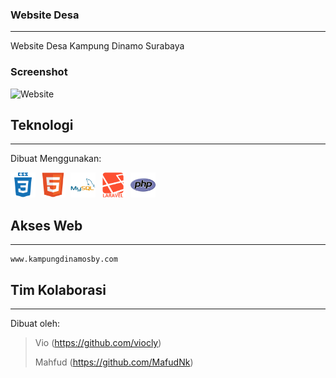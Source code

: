 ### Website Desa
***
Website Desa Kampung Dinamo Surabaya

### Screenshot
![Website](https://user-images.githubusercontent.com/61369265/209563514-f54cf14d-ca77-4c82-9edf-8f0956580e56.jpg)



## Teknologi
***
Dibuat Menggunakan:
<div>
  <img src="https://github.com/devicons/devicon/blob/master/icons/css3/css3-plain-wordmark.svg"  title="CSS3" alt="CSS" width="40" height="40"/>&nbsp;
  <img src="https://github.com/devicons/devicon/blob/master/icons/html5/html5-original.svg" title="HTML5" alt="HTML" width="40" height="40"/>&nbsp;
  <img src="https://github.com/devicons/devicon/blob/master/icons/mysql/mysql-original-wordmark.svg" title="MySQL"  alt="MySQL" width="40" height="40"/>&nbsp;
  <img src="https://github.com/devicons/devicon/blob/master/icons/laravel/laravel-plain-wordmark.svg" title="Laravel"  alt="Laravel" width="40" height="40"/>&nbsp;
  <img src="https://github.com/devicons/devicon/blob/master/icons/php/php-original.svg" title="PHP"  alt="PHP" width="40" height="40"/>&nbsp;
</div>

## Akses Web
***
```
www.kampungdinamosby.com
```

## Tim Kolaborasi
***
Dibuat oleh:
> Vio (https://github.com/viocly)
>
> Mahfud (https://github.com/MafudNk)
>
